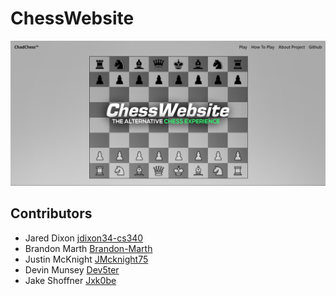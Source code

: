 # ChessWebsite
![ChessWebsite](chessWebsiteGraphic.png)

## Contributors
* Jared Dixon [jdixon34-cs340](https://github.com/jdixon34-cs340)
* Brandon Marth [Brandon-Marth](https://github.com/Brandon-Marth)
* Justin McKnight [JMcknight75](https://github.com/JMcknight75)
* Devin Munsey [Dev5ter](https://github.com/Dev5ter)
* Jake Shoffner [Jxk0be](https://github.com/Jxk0be)
